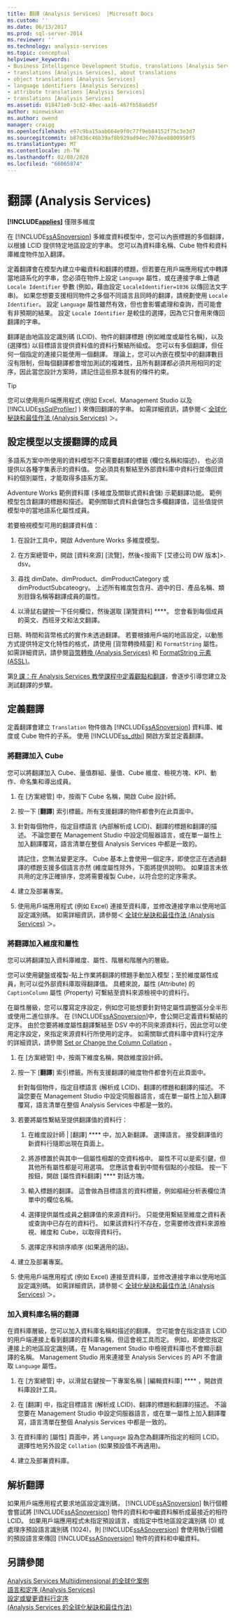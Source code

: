 ```yaml
---
title: 翻譯（Analysis Services） |Microsoft Docs
ms.custom: ''
ms.date: 06/13/2017
ms.prod: sql-server-2014
ms.reviewer: ''
ms.technology: analysis-services
ms.topic: conceptual
helpviewer_keywords:
- Business Intelligence Development Studio, translations [Analysis Services]
- translations [Analysis Services], about translations
- object translations [Analysis Services]
- language identifiers [Analysis Services]
- attribute translations [Analysis Services]
- translations [Analysis Services]
ms.assetid: 018471e0-3c82-49ec-aa16-467fb58a6d5f
author: minewiskan
ms.author: owend
manager: craigg
ms.openlocfilehash: e97c9ba15aab664e9f0c77f9eb84152f75c3e3d7
ms.sourcegitcommit: b87d36c46b39af8b929ad94ec707dee8800950f5
ms.translationtype: MT
ms.contentlocale: zh-TW
ms.lasthandoff: 02/08/2020
ms.locfileid: "66065874"
---
```

# <a name="translations-analysis-services"></a>翻譯 (Analysis Services)
  **[!INCLUDE[applies](../includes/applies-md.md)]** 僅限多維度  
  
 在 [!INCLUDE[ssASnoversion](../includes/ssasnoversion-md.md)] 多維度資料模型中，您可以內嵌標題的多個翻譯，以根據 LCID 提供特定地區設定的字串。 您可以為資料庫名稱、Cube 物件和資料庫維度物件加入翻譯。  
  
 定義翻譯會在模型內建立中繼資料和翻譯的標題，但若要在用戶端應用程式中轉譯當地語系化的字串，您必須在物件上設定 `Language` 屬性，或在連接字串上傳遞 `Locale Identifier` 參數 (例如，藉由設定 `LocaleIdentifier=1036` 以傳回法文字串)。 如果您想要支援相同物件之多個不同語言且同時的翻譯，請規劃使用 `Locale Identifier`。 設定 `Language` 屬性雖然有效，但也會影響處理和查詢，而可能會有非預期的結果。 設定 `Locale Identifier` 是較佳的選擇，因為它只會用來傳回翻譯的字串。  
  
 翻譯是由地區設定識別碼 (LCID)、物件的翻譯標題 (例如維度或屬性名稱)，以及 (選擇性) 以目標語言提供資料值的資料行繫結所組成。 您可以有多個翻譯，但任何一個指定的連接只能使用一個翻譯。 理論上，您可以內嵌在模型中的翻譯數目沒有限制，但每個翻譯都會增加測試的複雜性，且所有翻譯都必須共用相同的定序，因此當您設計方案時，請記住這些原本就有的條件約束。  
  
> [!TIP]  
>  您可以使用用戶端應用程式 (例如 Excel、Management Studio 以及 [!INCLUDE[ssSqlProfiler](../includes/sssqlprofiler-md.md)] ) 來傳回翻譯的字串。 如需詳細資訊，請參閱＜ [全球化秘訣和最佳作法 &#40;Analysis Services&#41;](globalization-tips-and-best-practices-analysis-services.md) ＞。  
  
## <a name="setting-up-a-model-to-support-translated-members"></a>設定模型以支援翻譯的成員  
 多語系方案中所使用的資料模型不只需要翻譯的標籤 (欄位名稱和描述)， 也必須提供以各種字集表示的資料值。 您必須具有繫結至外部資料庫中資料行並傳回資料的個別屬性，才能取得多語系方案。  
  
 Adventure Works 範例資料庫 (多維度及關聯式資料倉儲) 示範翻譯功能。 範例模型包含翻譯的標題和描述。 範例關聯式資料倉儲包含多欄翻譯值，這些值提供模型中的當地語系化屬性成員。  
  
 若要檢視模型可用的翻譯資料值：  
  
1.  在設計工具中，開啟 Adventure Works 多維度模型。  
  
2.  在方案總管中，開啟 [資料來源] [流覽]，然後\<按兩下 [艾德公司 DW 版本]>. dsv。  
  
3.  尋找 dimDate、dimProduct、dimProductCategory 或 dimProductSubcateogry。 上述所有維度包含月、週中的日、產品名稱、類別目錄名稱等翻譯成員的屬性。  
  
4.  以滑鼠右鍵按一下任何欄位，然後選取 [瀏覽資料] ****。 您會看到每個成員的英文、西班牙文和法文翻譯。  
  
 日期、時間和貨幣格式的實作未透過翻譯。 若要根據用戶端的地區設定，以動態方式提供特定文化特性的格式，請使用 [貨幣轉換精靈] 和 `FormatString` 屬性。 如需詳細資訊，請參閱[貨幣轉換 &#40;Analysis Services&#41;](currency-conversions-analysis-services.md) 和 [FormatString 元素 &#40;ASSL&#41;](https://docs.microsoft.com/bi-reference/assl/properties/formatstring-element-assl)。  
  
 第[9 課：在 Analysis Services 教學課程中定義觀點和翻譯](lesson-9-defining-perspectives-and-translations.md)，會逐步引導您建立及測試翻譯的步驟。  
  
## <a name="defining-translations"></a>定義翻譯  
 定義翻譯會建立 `Translation` 物件做為 [!INCLUDE[ssASnoversion](../includes/ssasnoversion-md.md)] 資料庫、維度或 Cube 物件的子系。 使用 [!INCLUDE[ss_dtbi](../includes/ss-dtbi-md.md)] 開啟方案並定義翻譯。  
  
### <a name="add-translations-to-a-cube"></a>將翻譯加入 Cube  
 您可以將翻譯加入 Cube、量值群組、量值、Cube 維度、檢視方塊、KPI、動作、命名集和導出成員。  
  
1.  在 [方案總管] 中，按兩下 Cube 名稱，開啟 Cube 設計師。  
  
2.  按一下 [**翻譯**] 索引標籤。所有支援翻譯的物件都會列在此頁面中。  
  
3.  針對每個物件，指定目標語言 (內部解析成 LCID)、翻譯的標題和翻譯的描述。 不論您要在 Management Studio 中設定伺服器語言，或在單一屬性上加入翻譯覆寫，語言清單在整個 Analysis Services 中都是一致的。  
  
     請記住，您無法變更定序。 Cube 基本上會使用一個定序，即使您正在透過翻譯的標題支援多個語言亦然 (維度屬性除外，下面將提供說明)。 如果語言未依共用的定序正確排序，您將需要複製 Cube，以符合您的定序需求。  
  
4.  建立及部署專案。  
  
5.  使用用戶端應用程式 (例如 Excel) 連接至資料庫，並修改連接字串以使用地區設定識別碼。 如需詳細資訊，請參閱＜ [全球化秘訣和最佳作法 &#40;Analysis Services&#41;](globalization-tips-and-best-practices-analysis-services.md) ＞。  
  
### <a name="add-translations-to-a-dimension-and-attributes"></a>將翻譯加入維度和屬性  
 您可以將翻譯加入資料庫維度、屬性、階層和階層內的層級。  
  
 您可以使用鍵盤或複製-貼上作業將翻譯的標題手動加入模型；至於維度屬性成員，則可以從外部資料庫取得翻譯值。 具體來說，屬性 (Attribute) 的 `CaptionColumn` 屬性 (Property) 可繫結至資料來源檢視中的資料行。  
  
 在屬性層級，您可以覆寫定序設定，例如您可能想要針對特定屬性調整區分全半形或使用二進位排序。 在 [!INCLUDE[ssASnoversion](../includes/ssasnoversion-md.md)]中，會公開已定義資料繫結的定序。 由於您要將維度屬性翻譯繫結至 DSV 中的不同來源資料行，因此您可以使用定序設定，來指定來源資料行所使用的定序。 如需關聯式資料庫中資料行定序的詳細資訊，請參閱 [Set or Change the Column Collation](../relational-databases/collations/set-or-change-the-column-collation.md) 。  
  
1.  在 [方案總管] 中，按兩下維度名稱，開啟維度設計師。  
  
2.  按一下 [**翻譯**] 索引標籤。所有支援翻譯的維度物件都會列在此頁面中。  
  
     針對每個物件，指定目標語言 (解析成 LCID)、翻譯的標題和翻譯的描述。 不論您要在 Management Studio 中設定伺服器語言，或在單一屬性上加入翻譯覆寫，語言清單在整個 Analysis Services 中都是一致的。  
  
3.  若要將屬性繫結至提供翻譯值的資料行：  
  
    1.  在維度設計師 | [翻譯] **** 中，加入新翻譯。 選擇語言。 接受翻譯值的新資料行隨即出現在頁面上。  
  
    2.  將游標置於與其中一個屬性相鄰的空資料格中。 屬性不可以是索引鍵，但其他所有屬性都是可用選項。 您應該會看到中間有個點的小按鈕。 按一下按鈕，開啟 [屬性資料翻譯] **** 對話方塊。  
  
    3.  輸入標題的翻譯。 這會做為目標語言的資料標籤，例如樞紐分析表欄位清單中的欄位名稱。  
  
    4.  選擇提供屬性成員之翻譯值的來源資料行。 只能使用繫結至維度之資料表或查詢中已存在的資料行。 如果該資料行不存在，您需要修改資料來源檢視、維度和 Cube，以取得資料行。  
  
    5.  選擇定序和排序順序 (如果適用的話)。  
  
4.  建立及部署專案。  
  
5.  使用用戶端應用程式 (例如 Excel) 連接至資料庫，並修改連接字串以使用地區設定識別碼。 如需詳細資訊，請參閱＜ [全球化秘訣和最佳作法 &#40;Analysis Services&#41;](globalization-tips-and-best-practices-analysis-services.md) ＞。  
  
### <a name="add-a-translation-of-the-database-name"></a>加入資料庫名稱的翻譯  
 在資料庫層級，您可以加入資料庫名稱和描述的翻譯。 您可能會在指定語言 LCID 的用戶端連接上看到翻譯的資料庫名稱，但這會視工具而定。 例如，即使您指定連接上的地區設定識別碼，在 Management Studio 中檢視資料庫也不會顯示翻譯的名稱。 Management Studio 用來連接至 Analysis Services 的 API 不會讀取 `Language` 屬性。  
  
1.  在 [方案總管] 中，以滑鼠右鍵按一下專案名稱 | [編輯資料庫] **** ，開啟資料庫設計工具。  
  
2.  在 [翻譯] 中，指定目標語言 (解析成 LCID)、翻譯的標題和翻譯的描述。 不論您要在 Management Studio 中設定伺服器語言，或在單一屬性上加入翻譯覆寫，語言清單在整個 Analysis Services 中都是一致的。  
  
3.  在資料庫的 [屬性] 頁面中，將 `Language` 設為您為翻譯所指定的相同 LCID。 選擇性地另外設定 `Collation` (如果預設值不再適用)。  
  
4.  建立及部署資料庫。  
  
## <a name="resolving-translations"></a>解析翻譯  
 如果用戶端應用程式要求地區設定識別碼， [!INCLUDE[ssASnoversion](../includes/ssasnoversion-md.md)] 執行個體會嘗試將 [!INCLUDE[ssASnoversion](../includes/ssasnoversion-md.md)] 物件的資料和中繼資料解析成最接近的相符 LCID。 如果用戶端應用程式未指定預設語言，或指定中性地區設定識別碼 (0) 或處理序預設語言識別碼 (1024)，則 [!INCLUDE[ssASnoversion](../includes/ssasnoversion-md.md)] 會使用執行個體的預設語言來傳回 [!INCLUDE[ssASnoversion](../includes/ssasnoversion-md.md)] 物件的資料和中繼資料。  
  
## <a name="see-also"></a>另請參閱  
 [Analysis Services Multiidimensional 的全球化案例](globalization-scenarios-for-analysis-services-multiidimensional.md)   
 [語言和定序 &#40;Analysis Services&#41;](languages-and-collations-analysis-services.md)   
 [設定或變更資料行定序](../relational-databases/collations/set-or-change-the-column-collation.md)   
 [&#40;Analysis Services 的全球化秘訣和最佳作法&#41;](globalization-tips-and-best-practices-analysis-services.md)  
  
  
